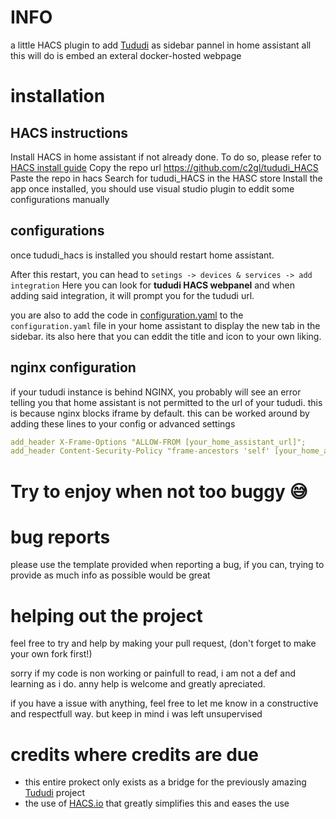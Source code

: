 # INFO
a little HACS plugin to add [Tududi](https://github.com/chrisvel/tududi) as sidebar pannel in home assistant 
all this will do is embed an exteral docker-hosted webpage


# installation 
## HACS instructions
Install HACS in home assistant if not already done.
To do so, please refer to [HACS install guide](https://www.hacs.xyz/docs/use/download/download/#to-download-hacs)
Copy the repo url https://github.com/c2gl/tududi_HACS
Paste the repo in hacs
Search for tududi_HACS in the HASC store
Install the app 
once installed, you should use visual studio plugin to eddit some configurations manually

## configurations
once tududi_hacs is installed you should restart home assistant.

After this restart, you can head to `setings -> devices & services -> add integration` 
Here you can look for **tududi HACS webpanel** and when adding said integration, it will prompt you for the tududi url.


you are also to add the code in [configuration.yaml](https://github.com/C2gl/tududi_HACS/blob/main/configuration.yaml) to the `configuration.yaml` file in your home assistant to display the new tab in the sidebar. its also here that you can eddit the title and icon to your own liking.

## nginx configuration 
if your tududi instance is behind NGINX, you probably will see an error telling you that home assistant is not permitted to the url of your tududi. 
this is because nginx blocks iframe by default. this can be worked around by adding these lines to your config or advanced settings 

```yaml
add_header X-Frame-Options "ALLOW-FROM [your_home_assistant_url]";
add_header Content-Security-Policy "frame-ancestors 'self' [your_home_assistant_url]";
```

# Try to enjoy when not too buggy 😅

# bug reports
please use the template provided when reporting a bug, 
if you can, trying to provide as much info as possible would be great 

# helping out the project
feel free to try and help by making your pull request, (don't forget to make your own fork first!)

sorry if my code is non working or painfull to read, i am not a def and learning as i do. anny help is welcome and greatly apreciated.

if you have a issue with anything, feel free to let me know in a constructive and respectfull way. but keep in mind i was left unsupervised

# credits where credits are due
- this entire prokect only exists as a bridge for the previously amazing [Tududi](https://github.com/chrisvel/tududi) project
- the use of [HACS.io](https://www.hacs.xyz/) that greatly simplifies this and eases the use